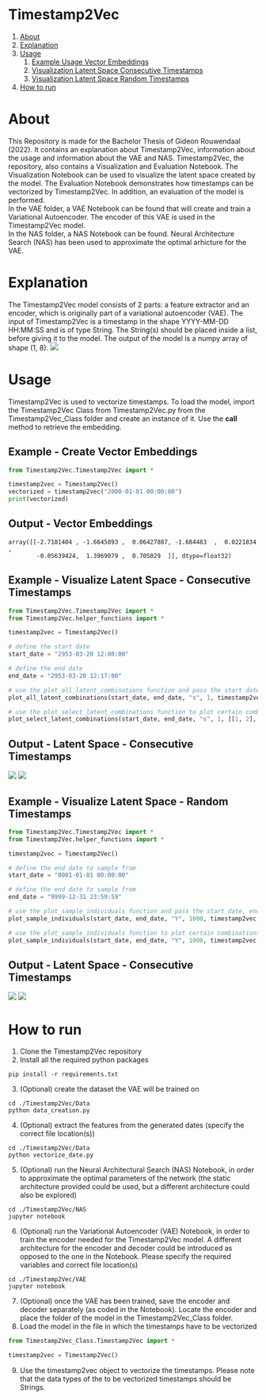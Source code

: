 # Timestamp2Vec


1. [About](#about)
2. [Explanation](#explanation)
3. [Usage](#usage)
    1. [Example Usage Vector Embeddings](#example---create-vector-embeddings)
    2. [Visualization Latent Space Consecutive Timestamps](#example---visualize-latent-space---consecutive-timestamps)
    3. [Visualization Latent Space Random Timestamps](#example---visualize-latent-space---random-timestamps)
4. [How to run](#how-to-run)

# About
This Repository is made for the Bachelor Thesis of Gideon Rouwendaal (2022). It contains an explanation about Timestamp2Vec, information about the usage and information about the VAE and NAS. Timestamp2Vec, the repository, also contains a Visualization and Evaluation Notebook. The Visualization Notebook can be used to visualize the latent space created by the model. The Evaluation Notebook demonstrates how timestamps can be vectorized by Timestamp2Vec. In addition, an evaluation of the model is performed. <br>
In the VAE folder, a VAE Notebook can be found that will create and train a Variational Autoencoder. The encoder of this VAE is used in the Timestamp2Vec model. <br>
In the NAS folder, a NAS Notebook can be found. Neural Architecture Search (NAS) has been used to approximate the  optimal arhicture for the VAE.

# Explanation
The Timestamp2Vec model consists of 2 parts: a feature extractor and an encoder, which is originally part of a variational autoencoder (VAE). The input of Timestamp2Vec is a timestamp in the shape YYYY-MM-DD HH:MM:SS and is of type String. The String(s) should be placed inside a list, before giving it to the model. The output of the model is a numpy array of shape (1, 8).
![](./Timestamp2Vec.png)
# Usage
Timestamp2Vec is used to vectorize timestamps. To load the model, import the Timestamp2Vec Class from Timestamp2Vec.py from the Timestamp2Vec_Class folder and create an instance of it. Use the __call__ method to retrieve the embedding.
## Example - Create Vector Embeddings
```python
from Timestamp2Vec.Timestamp2Vec import *

timestamp2vec = Timestamp2Vec()
vectorized = timestamp2vec("2000-01-01 00:00:00")
print(vectorized)
```

## Output - Vector Embeddings
```
array([[-2.7181404 , -1.6645893 ,  0.06427887, -1.684483  ,  0.0221834 ,
        -0.05639424,  1.3969079 ,  0.705029  ]], dtype=float32)
```

## Example - Visualize Latent Space - Consecutive Timestamps
```python
from Timestamp2Vec.Timestamp2Vec import *
from Timestamp2Vec.helper_functions import *

timestamp2vec = Timestamp2Vec()

# define the start date
start_date = "2953-03-20 12:00:00"

# define the end date
end_date = "2953-03-20 12:17:00"

# use the plot_all_latent_combinations function and pass the start date, end date, the interest, the interval, and the model
plot_all_latent_combinations(start_date, end_date, "s", 1, timestamp2vec)

# use the plot_select_latent_combinations function to plot certain combinations and pass the start date, end date, the interest, the interval, the latent combinations, and the model
plot_select_latent_combinations(start_date, end_date, "s", 1, [[1, 2], [1, 3], [1, 4], [1, 5], [1, 6], [1, 7], [1, 8]], timestamp2vec)
```

## Output - Latent Space - Consecutive Timestamps
![](./second_consec_all.png)
![](./second_consec_specific.png)

## Example - Visualize Latent Space - Random Timestamps
```python
from Timestamp2Vec.Timestamp2Vec import *
from Timestamp2Vec.helper_functions import *

timestamp2vec = Timestamp2Vec()

# define the end date to sample from
start_date = "0001-01-01 00:00:00"

# define the end date to sample from
end_date = "9999-12-31 23:59:59"

# use the plot_sample_individuals function and pass the start date, end date, the interest, the number of samples, the model, and whether the interest should be the same as the start_date
plot_sample_individuals(start_date, end_date, "Y", 1000, timestamp2vec, single_interst=False)

# use the plot_sample_individuals function to plot certain combinations and and pass the start date, end date, the interest, the number of samples, the model, and whether the interest should be the same as the start_date
plot_sample_individuals(start_date, end_date, "Y", 1000, timestamp2vec,  [[1, 2], [1, 3], [1, 4], [1, 5], [1, 6], [1, 7], [1, 8]], single_interst=False)
```

## Output - Latent Space - Consecutive Timestamps
![](./second_random_all.png)
![](./second_random_specific.png)

# How to run
1. Clone the Timestamp2Vec repository 
2. Install all the required python packages
```
pip install -r requirements.txt
```
3. (Optional) create the dataset the VAE will be trained on
```
cd ./Timestamp2Vec/Data
python data_creation.py
```
4. (Optional) extract the features from the generated dates (specify the correct file location(s))
```
cd ./Timestamp2Vec/Data
python vectorize_date.py
```
5. (Optional) run the Neural Architectural Search (NAS) Notebook, in order to approximate the optimal parameters of the network (the static architecture provided could be used, but a different architecture could also be explored)
```
cd ./Timestamp2Vec/NAS
jupyter notebook
```
6. (Optional) run the Variational Autoencoder (VAE) Notebook, in order to train the encoder needed for the Timestamp2Vec model. A different architecture for the encoder and decoder could be introduced as opposed to the one in the Notebook. Please specify the required variables and correct file location(s)
```
cd ./Timestamp2Vec/VAE
jupyter notebook
```
7. (Optional) once the VAE has been trained, save the encoder and decoder separately (as coded in the Notebook). Locate the encoder and place the folder of the model in the Timestamp2Vec_Class folder. 
8. Load the model in the file in which the timestamps have to be vectorized
```python
from Timestamp2Vec_Class.Timestamp2Vec import *

timestamp2vec = Timestamp2Vec()
```
9. Use the timestamp2vec object to vectorize the timestamps. Please note that the data types of the to be vectorized timestamps should be Strings.